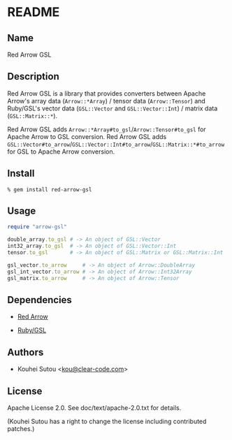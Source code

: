 # README

## Name

Red Arrow GSL

## Description

Red Arrow GSL is a library that provides converters between Apache Arrow's array data (`Arrow::*Array`) / tensor data (`Arrow::Tensor`) and Ruby/GSL's vector data (`GSL::Vector` and `GSL::Vector::Int`) / matrix data (`GSL::Matrix::*`).

Red Arrow GSL adds `Arrow::*Array#to_gsl`/`Arrow::Tensor#to_gsl` for Apache Arrow to GSL conversion. Red Arrow GSL adds `GSL::Vector#to_arrow`/`GSL::Vector::Int#to_arrow`/`GSL::Matrix::*#to_arrow` for GSL to Apache Arrow conversion.

## Install

```text
% gem install red-arrow-gsl
```

## Usage

```ruby
require "arrow-gsl"

double_array.to_gsl # -> An object of GSL::Vector
int32_array.to_gsl  # -> An object of GSL::Vector::Int
tensor.to_gsl       # -> An object of GSL::Matrix or GSL::Matrix::Int

gsl_vector.to_arrow     # -> An object of Arrow::DoubleArray
gsl_int_vector.to_arrow # -> An object of Arrow::Int32Array
gsl_matrix.to_arrow     # -> An object of Arrow::Tensor
```

## Dependencies

* [Red Arrow](https://github.com/apache/arrow/tree/master/ruby/red-arrow)

* [Ruby/GSL](https://github.com/SciRuby/rb-gsl)

## Authors

* Kouhei Sutou \<kou@clear-code.com\>

## License

Apache License 2.0. See doc/text/apache-2.0.txt for details.

(Kouhei Sutou has a right to change the license including contributed
patches.)
